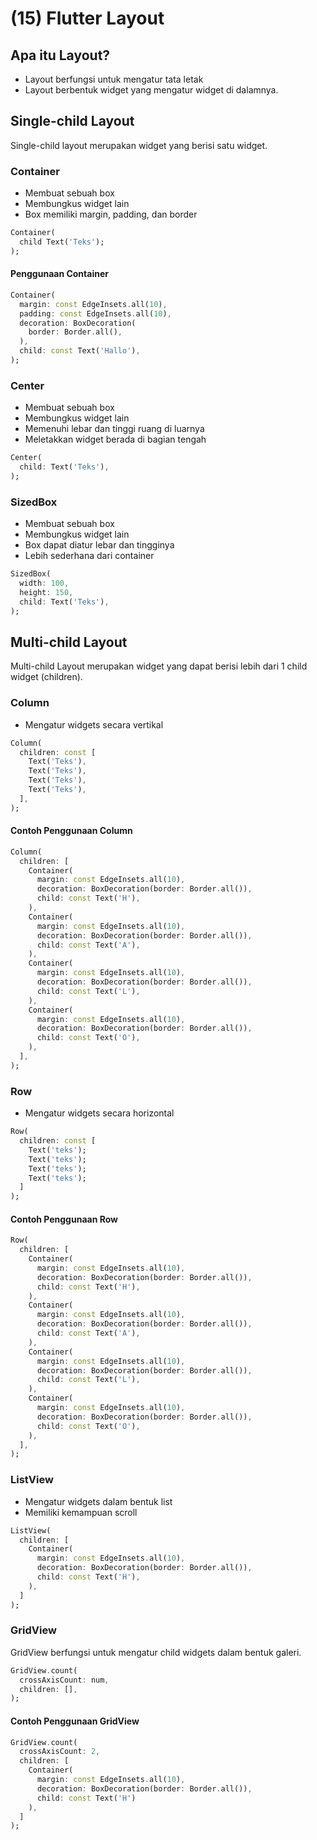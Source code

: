 # (15) Flutter Layout

## Apa itu Layout?
+ Layout berfungsi untuk mengatur tata letak
+ Layout berbentuk widget yang mengatur widget di dalamnya.

## Single-child Layout
Single-child layout merupakan widget yang berisi satu widget.

### Container
+ Membuat sebuah box
+ Membungkus widget lain
+ Box memiliki margin, padding, dan border

```dart
Container(
  child Text('Teks');
);
```

#### Penggunaan Container

```dart
Container(
  margin: const EdgeInsets.all(10),
  padding: const EdgeInsets.all(10),
  decoration: BoxDecoration(
    border: Border.all(),
  ),
  child: const Text('Hallo'),
);
```

### Center
+ Membuat sebuah box
+ Membungkus widget lain
+ Memenuhi lebar dan tinggi ruang di luarnya
+ Meletakkan widget berada di bagian tengah

```dart
Center(
  child: Text('Teks'),
);
```

### SizedBox
+ Membuat sebuah box
+ Membungkus widget lain
+ Box dapat diatur lebar dan tingginya
+ Lebih sederhana dari container

```dart
SizedBox(
  width: 100,
  height: 150,
  child: Text('Teks'),
);
```

## Multi-child Layout
Multi-child Layout merupakan widget yang dapat berisi lebih dari 1 child widget (children).

### Column
+ Mengatur widgets secara vertikal

```dart
Column(
  children: const [
    Text('Teks'),
    Text('Teks'),
    Text('Teks'),
    Text('Teks'),
  ],
);
```

#### Contoh Penggunaan Column

```dart
Column(
  children: [
    Container(
      margin: const EdgeInsets.all(10),
      decoration: BoxDecoration(border: Border.all()),
      child: const Text('H'),
    ),
    Container(
      margin: const EdgeInsets.all(10),
      decoration: BoxDecoration(border: Border.all()),
      child: const Text('A'),
    ),
    Container(
      margin: const EdgeInsets.all(10),
      decoration: BoxDecoration(border: Border.all()),
      child: const Text('L'),
    ),
    Container(
      margin: const EdgeInsets.all(10),
      decoration: BoxDecoration(border: Border.all()),
      child: const Text('O'),
    ),
  ],
);
```

### Row
+ Mengatur widgets secara horizontal

```dart
Row(
  children: const [
    Text('teks');
    Text('teks');
    Text('teks');
    Text('teks');
  ]
);
```

#### Contoh Penggunaan Row

```dart
Row(
  children: [
    Container(
      margin: const EdgeInsets.all(10),
      decoration: BoxDecoration(border: Border.all()),
      child: const Text('H'),
    ),
    Container(
      margin: const EdgeInsets.all(10),
      decoration: BoxDecoration(border: Border.all()),
      child: const Text('A'),
    ),
    Container(
      margin: const EdgeInsets.all(10),
      decoration: BoxDecoration(border: Border.all()),
      child: const Text('L'),
    ),
    Container(
      margin: const EdgeInsets.all(10),
      decoration: BoxDecoration(border: Border.all()),
      child: const Text('O'),
    ),
  ],
);
```

### ListView
+ Mengatur widgets dalam bentuk list
+ Memiliki kemampuan scroll

```dart
ListView(
  children: [
    Container(
      margin: const EdgeInsets.all(10),
      decoration: BoxDecoration(border: Border.all()),
      child: const Text('H'),
    ),
  ]
);
```

### GridView
GridView berfungsi untuk mengatur child widgets dalam bentuk galeri.

```dart
GridView.count(
  crossAxisCount: num,
  children: [],
);
```

#### Contoh Penggunaan GridView

```dart
GridView.count(
  crossAxisCount: 2,
  children: [
    Container(
      margin: const EdgeInsets.all(10),
      decoration: BoxDecoration(border: Border.all()),
      child: const Text('H')
    ),
  ]
);
```
